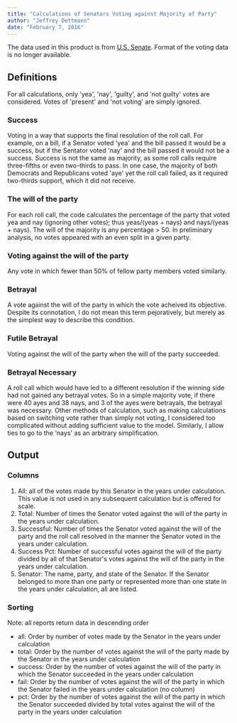 ```yaml
---
title: "Calculations of Senators Voting against Majority of Party"
author: "Jeffrey Dettmann"
date: "February 7, 2016"
---
```

The data used in this product is from [U.S. Senate](https://www.senate.gov/legislative/LIS/roll_call_lists/). Format of the voting data is no longer available.

## Definitions
For all calculations, only 'yea', 'nay', 'guilty', and 'not guilty' votes are considered. Votes of 'present' and 'not voting' are simply ignored.

### Success
Voting in a way that supports the final resolution of the roll call. For example, on a bill, if a Senator voted 'yea' and the bill passed it would be a success, but if the Sentator voted 'nay' and the bill passed it would not be a success. Success is not the same as majority, as some roll calls require three-fifths or even two-thirds to pass. In one case, the majority of both Democrats and Republicans voted 'aye' yet the roll call failed, as it required two-thirds support, which it did not receive.

### The will of the party
For each roll call, the code calculates the percentage of the party that voted yea and nay (ignoring other votes); thus yeas/(yeas + nays) and nays/(yeas + nays). The will of the majority is any percentage > 50. In preliminary analysis, no votes appeared with an even split in a given party.

### Voting against the will of the party
Any vote in which fewer than 50% of fellow party members voted similarly.

### Betrayal
A vote against the will of the party in which the vote acheived its objective. Despite its connotation, I do not mean this term pejoratively, but merely as the simplest way to describe this condition.

### Futile Betrayal
Voting against the will of the party when the will of the party succeeded.

### Betrayal Necessary
A roll call which would have led to a different resolution if the winning side had not gained any betrayal votes. So in a simple majority vote, if there were 40 ayes and 38 nays, and 3 of the ayes were betrayals, the betrayal was necessary. Other methods of calculation, such as making calculations based on switching vote rather than simply not voting, I considered too complicated without adding sufficient value to the model. Similarly, I allow ties to go to the 'nays' as an arbitrary simplification.

## Output

### Columns
1. All: all of the votes made by this Senator in the years under calculation. This value is not used in any subsequent calculation but is offered for scale.
1. Total: Number of times the Senator voted against the will of the party in the years under calculation.
1. Successful: Number of times the Senator voted against the will of the party and the roll call resolved in the manner the Senator voted in the years under calculation.
1. Success Pct: Number of successful votes against the will of the party divided by all of that Senator's votes against the will of the party in the years under calculation.
1. Senator: The name, party, and state of the Senator. If the Senator belonged to more than one party or represented more than one state in the years under calculation, all are listed.

### Sorting
Note: all reports return data in descending order

* all: Order by number of votes made by the Senator in the years under calculation
* total: Order by the number of votes against the will of the party made by the Senator in the years under calculation
* success: Order by the number of votes against the will of the party in which the Senator succeeded in the years under calculation
* fail: Order by the number of votes against the will of the party in which the Senator failed in the years under calculation (no column)
* pct: Order by the number of votes against the will of the party in which the Senator succeeded divided by total votes against the will of the party in the years under calculation
